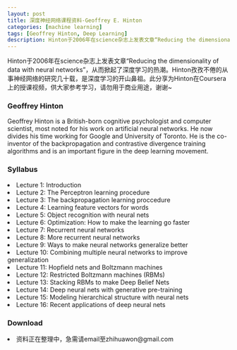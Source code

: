 ```yaml
---
layout: post
title: 深度神经网络课程资料-Geoffrey E. Hinton
categories: [machine learning]
tags: [Geoffrey Hinton, Deep Learning]
description: Hinton于2006年在science杂志上发表文章“Reducing the dimensionality of data with neural networks”，从而掀起了深度学习的热潮。Hinton孜孜不倦的从事神经网络的研究几十载，是深度学习的开山鼻祖。此分享为Hinton在Coursera上的授课视频，供大家参考学习，请勿用于商业用途，谢谢~
---
```

<p>Hinton于2006年在science杂志上发表文章“Reducing the dimensionality of data with neural networks”，从而掀起了深度学习的热潮。Hinton孜孜不倦的从事神经网络的研究几十载，是深度学习的开山鼻祖。此分享为Hinton在Coursera上的授课视频，供大家参考学习，请勿用于商业用途，谢谢~</p>
<div id="div4"><h3>Geoffrey Hinton</h3></div>
<p>Geoffrey Hinton is a British-born cognitive psychologist and computer scientist, most noted for his work on artificial neural networks. He now divides his time working for Google and University of Toronto. He is the co-inventor of the backpropagation and contrastive divergence training algorithms and is an important figure in the deep learning movement.</p>
<div id="div4"><h3>Syllabus</h3>
	<li>Lecture 1: Introduction</li>
	<li>Lecture 2: The Perceptron learning procedure</li>
	<li>Lecture 3: The backpropagation learning proccedure</li>
	<li>Lecture 4: Learning feature vectors for words</li>
	<li>Lecture 5: Object recognition with neural nets</li>
	<li>Lecture 6: Optimization: How to make the learning go faster</li>
	<li>Lecture 7: Recurrent neural networks</li>
	<li>Lecture 8: More recurrent neural networks</li>
	<li>Lecture 9: Ways to make neural networks generalize better</li>
	<li>Lecture 10: Combining multiple neural networks to improve generalization</li>
	<li>Lecture 11: Hopfield nets and Boltzmann machines</li>
	<li>Lecture 12: Restricted Boltzmann machines (RBMs)</li>
	<li>Lecture 13: Stacking RBMs to make Deep Belief Nets</li>
	<li>Lecture 14: Deep neural nets with generative pre-training</li>
	<li>Lecture 15: Modeling hierarchical structure with neural nets</li>
	<li>Lecture 16: Recent applications of deep neural nets</li>
</div>
<div id="div4"><h3>Download</h3></div>
<div id="div5">
	<li>资料正在整理中，急需请email至zhihuawon@gmail.com</li>
</div>
